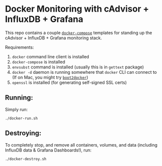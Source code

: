 Docker Monitoring with cAdvisor + InfluxDB + Grafana
====================================================

This repo contains a couple [`docker-compose`][1] templates for standing up the cAdvisor + InfluxDB + Grafana monitoring stack.

Requirements:

1. `docker` command line client is installed
2. `docker-compose` is installed
3. `envsubst` command is installed (usually this is in `gettext` package)
4. `docker -d` daemon is running somewhere that `docker` CLI can connect to (If on Mac, you might try [`boot2docker`][2])
5. `openssl` is installed (for generating self-signed SSL certs)

## Running:

Simply run:

`./docker-run.sh`

## Destroying:

To completely stop, and remove all containers, volumes, and data (including InfluxDB data & Grafana Dashboards!), run:

`./docker-destroy.sh`

[1]: https://docs.docker.com/compose/
[2]: http://boot2docker.io
